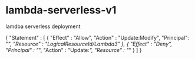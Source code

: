 # lambda-serverless-v1
 lamdba serverless deployment


{
  "Statement" : [
    {
      "Effect" : "Allow",
      "Action" : "Update:Modify",
      "Principal": "*",
      "Resource" : "LogicalResourceId/Lambda3"
    },
    {
      "Effect" : "Deny",
      "Principal" : "*",
      "Action" : "Update:*",
      "Resource" : "*"
    }
  ]
}
